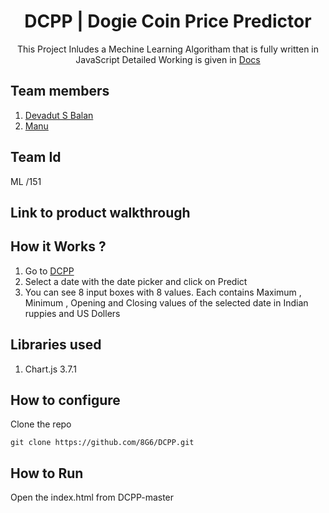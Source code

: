 <div align='center'>
  <h1>DCPP | Dogie Coin Price Predictor</h1>
  This Project Inludes a Mechine Learning Algoritham that is fully written in JavaScript
  Detailed Working is given in <a href="https://8g6.github.io/DCPP/docs.html">Docs</a>
</div>

## Team members
1. [Devadut S Balan](https://github.com/8G6)
2. [Manu](https://github.com/manuviswakarmave)
## Team Id
ML /151
## Link to product walkthrough

## How it Works ?
1. Go to [DCPP](https://8g6.github.io/DCPP/)
2. Select a date with the date picker and click on Predict 
3. You can see 8 input boxes with 8 values. Each contains Maximum , Minimum , Opening and Closing values of the selected date in Indian ruppies and US Dollers
## Libraries used
1. Chart.js 3.7.1
## How to configure
Clone the repo
```console
git clone https://github.com/8G6/DCPP.git
```
## How to Run
Open the index.html from DCPP-master
